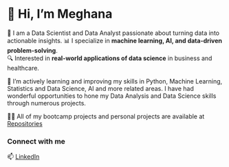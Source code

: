 # 👋 Hi, I’m Meghana
👀 I am a Data Scientist and Data Analyst passionate about turning data into actionable insights.
📊 I specialize in **machine learning, AI, and data-driven problem-solving**.  
🔍 Interested in **real-world applications of data science** in business and healthcare. 

🌱 I’m actively learning and improving my skills in Python, Machine Learning, Statistics and Data Science, AI and more related areas. I have had wonderful opportunities to hone my Data Analysis and Data Science skills through numerous projects.

👨‍💻 All of my bootcamp projects and personal projects are available at <a href="https://github.com/megabagem?tab=repositories">Repositories</a>

### Connect with me
📫 <a href="https://www.linkedin.com/in/bgem/">LinkedIn</a>


<!---
- 🧠 **Machine Learning & AI** – Scikit-Learn, TensorFlow, PyTorch  
- 🏗 **Big Data & Cloud** – AWS, GCP, Databricks, Spark  
- ⚙️ **MLOps & Deployment** – Docker, FastAPI, Streamlit  

## 🔧 Skills & Tools  
- 🧠 **Machine Learning & AI** – Scikit-Learn, TensorFlow  
- 📊 **Data Analytics** – Python, SQL, Pandas, NumPy, Matplotlib, Seaborn  
- 📈 **Business & Product Analytics** – A/B Testing, Experimentation, Forecasting  
--->
